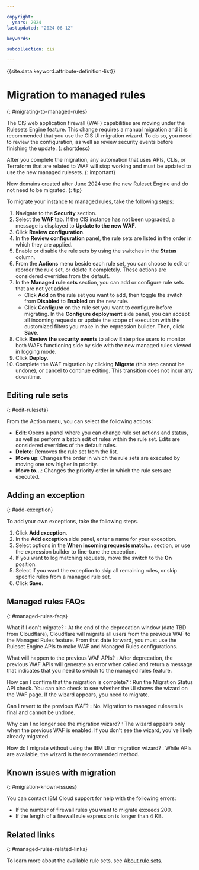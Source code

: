 ```yaml
---

copyright:
  years: 2024
lastupdated: "2024-06-12"

keywords:

subcollection: cis

---
```


{{site.data.keyword.attribute-definition-list}}


# Migration to managed rules
{: #migrating-to-managed-rules}

The CIS web application firewall (WAF) capabilities are moving under the Rulesets Engine feature. This change requires a manual migration and it is recommended that you use the CIS UI migration wizard. To do so, you need to review the configuration, as well as review security events before finishing the update.
{: shortdesc}

After you complete the migration, any automation that uses APIs, CLIs, or Terraform that are related to WAF will stop working and must be updated to use the new managed rulesets.
{: important}

New domains created after June 2024 use the new Ruleset Engine and do not need to be migrated.
{: tip}

To migrate your instance to managed rules, take the following steps:

1. Navigate to the **Security** section.
1. Select the **WAF** tab. If the CIS instance has not been upgraded, a message is displayed to **Update to the new WAF**.
1. Click **Review configuration**.
1. In the **Review configuration** panel, the rule sets are listed in the order in which they are applied.
1. Enable or disable the rule sets by using the switches in the **Status** column.
1. From the **Actions** menu beside each rule set, you can choose to edit or reorder the rule set, or delete it completely. These actions are considered overrides from the default.
1. In the **Managed rule sets** section, you can add or configure rule sets that are not yet added.
   * Click **Add** on the rule set you want to add, then toggle the switch from **Disabled** to **Enabled** on the new rule.
   * Click **Configure** on the rule set you want to configure before migrating. In the **Configure deployment** side panel, you can accept all incoming requests or update the scope of execution with the customized filters you make in the expression builder. Then, click **Save**.
1. Click **Review the security events** to allow Enterprise users to monitor both WAFs functioning side by side with the new managed rules viewed in logging mode.
1. Click **Deploy**.
1. Complete the WAF migration by clicking **Migrate** (this step cannot be undone), or cancel to continue editing. This transition does not incur any downtime.

## Editing rule sets
{: #edit-rulesets}

From the Action menu, you can select the following actions:

* **Edit**: Opens a panel where you can change rule set actions and status, as well as perform a batch edit of rules within the rule set. Edits are considered overrides of the default rules.
* **Delete**: Removes the rule set from the list.
* **Move up**: Changes the order in which the rule sets are executed by moving one row higher in priority.
* **Move to...**: Changes the priority order in which the rule sets are executed.

## Adding an exception
{: #add-exception}

To add your own exceptions, take the following steps.

1. Click **Add exception**.
1. In the **Add exception** side panel, enter a name for your exception.
1. Select options in the **When incoming requests match...** section, or use the expression builder to fine-tune the exception.
1. If you want to log matching requests, move the switch to the **On** position.
1. Select if you want the exception to skip all remaining rules, or skip specific rules from a managed rule set.
1. Click **Save**.

## Managed rules FAQs
{: #managed-rules-faqs}

What if I don't migrate?
:   At the end of the deprecation window (date TBD from Cloudflare), Cloudflare will migrate all users from the previous WAF to the Managed Rules feature. From that date forward, you must use the Ruleset Engine APIs to make WAF and Managed Rules configurations.

What will happen to the previous WAF APIs?
:   After deprecation, the previous WAF APIs will generate an error when called and return a message that indicates that you need to switch to the managed rules feature.

How can I confirm that the migration is complete?
:   Run the Migration Status API check. You can also check to see whether the UI shows the wizard on the WAF page. If the wizard appears, you need to migrate.

Can I revert to the previous WAF?
:   No. Migration to managed rulesets is final and cannot be undone.

Why can I no longer see the migration wizard?
:   The wizard appears only when the previous WAF is enabled. If you don't see the wizard, you've likely already migrated.

How do I migrate without using the IBM UI or migration wizard?
:   While APIs are available, the wizard is the recommended method.

## Known issues with migration
{: #migration-known-issues}

You can contact IBM Cloud support for help with the following errors:

* If the number of firewall rules you want to migrate exceeds 200.
* If the length of a firewall rule expression is longer than 4 KB.

## Related links
{: #managed-rules-related-links}

To learn more about the available rule sets, see [About rule sets](/docs/cis?topic=cis-waf-settings).
